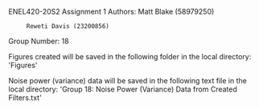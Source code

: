 ENEL420-20S2 Assignment 1
Authors: Matt Blake   (58979250)

         Reweti Davis (23200856)
         
 Group Number: 18
 
 
Figures created will be saved in the following folder in the local directory:
'Figures'


Noise power (variance) data will be saved in the following text file in the
local directory:
'Group 18: Noise Power (Variance) Data from Created Filters.txt'